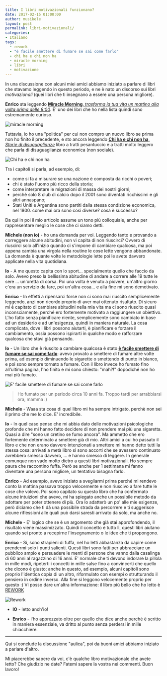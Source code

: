```yaml
---
title: I libri motivazionali funzionano?
date: 2017-02-15 01:00:00
author: musikele
layout: post
permalink: libri-motivazionali/
categories:
- Italiano
tags:
  - rework
  - "è facile smettere di fumare se sai come farlo"
  - chi ha e chi non ha
  - miracle morning
  - libri
  - motivazione
---
```


In una discussione con alcuni miei amici abbiamo iniziato a parlare di libri che stavamo leggendo in questo periodo, e ne è nato un discorso sui libri *motivazionali* (quei libri che ti insegnano a essere una persona migliore).  

**Enrico** sta leggendo [**Miracle Morning**, *trasforma la tua vita un mattino alla volta prima delle 8:00*](http://amzn.to/2mKm1Ti). E' uno dei libri che ho nella lista quindi sono estremamente curioso.

![miracle morning]({{site.baseurl}}/images/miracle-morning.jpg)

Tuttavia, io ho una "politica" per cui non compro un nuovo libro se prima non ho finito il precedente, e sto ancora leggendo [**Chi ha e chi non ha**, *Storie di disuguaglianze*](http://amzn.to/2mK757I) libro a tratti pesantuccio e a tratti molto leggero che parla di disuguaglianza economica (non sociale). 

![Chi ha e chi non ha]({{site.baseurl}}/images/chi-ha-chi-non-ha.jpg)

Tra i capitoli si parla, ad esempio, di: 
- come si fa a misurare se una nazione è composta da ricchi o poveri; 
- chi è stato l'uomo più ricco della storia; 
- come interpretare le migrazioni di massa dei nostri giorni; 
- perchè solo 8 club di calcio dopo il 2001 sono diventati ricchissimi e gli altri annaspano; 
- Stati Uniti e Argentina sono partiti dalla stessa condizione economica, nel 1800. come mai ora sono così diverse? cosa è successo? 

Da qui in poi il mio articolo assume un tono più colloquiale, anche per rappresentare meglio le cose che ci siamo detti. 

**Michele (non io)** - ho una domanda per voi. Leggendo tanto e provando a correggere alcune abitudini, non vi capita di non riuscirci? Ovvero di riuscirci solo all'inizio quando ci s'impone di cambiare qualcosa, ma poi appena cambia una virgola nella routine le cose lette vengono abbandonate. La domanda è quante volte le metodologie lette poi le avete davvero applicate nella vita quotidiana.

**Io** - A me questo capita con lo sport... specialmente quello che faccio da solo. Avevo preso la bellissima abitudine di andare a correre alle 19 tutte le sere ... un'oretta di corsa. Poi una volta è venuto a piovere, un'altro giorno c'era un servizio da fare, poi un'altra cosa... e alla fine mi sono demotivato.

**Enrico** - In effetti a ripensarci forse non ci sono mai riuscito semplicemente leggendo, anzi non ricordo proprio di aver mai ottenuto risultato. Di sicuro mi è capitato di cambiare abitudini nella mia vita ma ci sono riuscito quasi inconsciamente, perché ero fortemente motivato a raggiungere un obiettivo. L'ho fatto senza pianificare niente, semplicemente sono cambiato in base ad un desiderio e ad un'esigenza, quindi in maniera naturale. La cosa complicata, dove i libri possono aiutarti, è pianificare e forzare il cambiamento, ossia possono ispirarti in qualche modo e rafforzare qualcosa che stavi già pensando.

**Io** - Un libro che è riuscito a cambiare qualcosa è stato [**è facile smettere di fumare se sai come farlo**](http://amzn.to/2mJYCkP): avevo provato a smettere di fumare altre volte prima, ad esempio diminuendo le sigarette o smettendo di punto in bianco, e poi sono sempre tornato a fumare. Con il libro invece ho fumato fino all'ultima pagina, l'ho finito e mi sono chiesto: "mah?!" dopodiché non ho mai più fumato.

![E' facile smettere di fumare se sai come farlo]({{site.baseurl}}/images/smettere-fumare.jpg)

> Ho fumato per un periodo circa 10 anni fa. Troppo tardi per arrabbiarsi ora, mamma :)

**Michele** - Waaa sta cosa di quel libro mi ha sempre intrigato, perchè non sei il primo che me lo dice. E' incredibile. 

**Io** - In quel caso penso che mi abbia dato delle motivazioni psicologiche profonde che mi hanno fatto decidere di non prendere mai più una sigaretta. Quasi a dire "sono un cretino se fumo ancora". Ma ammetto che ero fortemente determinato a smettere già di mio.
Altri amici a cui ho passato il libro e che non erano davvero intenzionati a smettere mi hanno detto tutti la stessa cosa: arrivati a metà libro si sono accorti che se avessero continuato avrebbero smesso davvero, ... e hanno smesso di leggere.
In generale comunque non vado molto dietro a questi libri motivazionali. Ho sempre paura che raccontino fuffa. Però se anche per 1 settimana mi fanno diventare una persona migliore, un tentativo bisogna farlo. 

**Enrico** - Ad esempio, avevo iniziato a svegliarmi prima perché mi rendevo conto la mattina passava troppo velocemente e non riuscivo a fare tutte le cose che volevo. Poi sono capitato su questo libro che ha confermato alcune intuizioni che avevo, mi ha spiegato anche un possibile metodo da adottare per poter ottenere di più. Ora lo adatterò un po' alle mie esigenze, però diciamo che ti dà una possibile strada da percorrere e ti suggerisce alcune riflessioni alle quali può darsi saresti arrivato da solo, ma anche no.

**Michele** - E' logico che se è un argomento che già stai approfondendo, il risultato viene massimizzato. Quindi il concetto è tutto lì, questi libri aiutano quando sei pronto a recepirne l'insegnamento o le idee che ti propongono. 

**Enrico** - Si, sono strapieni di fuffa, nel ho letti abbastanza da capire come prendermi solo i punti salienti. Questi libri sono fatti per abbracciare un pubblico ampio e persuadere le menti di persone che vanno dalla casalinga di 60 anni al ragazzino di 16 anni.
E' normale che ti devono indorare la pillola in mille modi, ripeterti i concetti in mille salse fino a convincerti che quello che dicono è giusto; anche in questo, ad esempio, alcuni capitoli sono proprio l'identica copia di un altro, riformulato con esempi o strutturando il pensiero in ordine inverso. Alla fine si leggono velocemente proprio per questo :) 
Vi posso dare un'altra informazione: il libro più bello che ho letto è [REWORK](https://michelenasti.com/2016/03/5-motivi-cui-rework-ti-cambiera-la-vita/) 

![Rework]({{site.baseurl}}/uploads/2016/03/wp-1457508741600-2.jpg) 

- **IO** - letto anch'io! 

- **Enrico** - l'ho apprezzato oltre per quello che dice anche perché è scritto in maniera essenziale, va dritto al punto senza perdersi in mille chiacchiere. 

--- 

Qui si conclude la discussione "aulica", poi da buoni amici abbiamo iniziato a parlare d'altro. 

Mi piacerebbe sapere da voi, c'è qualche libro motivazionale che avete letto? Che giudizio ne date? Fatemi sapere la vostra nei commenti. Buon lavoro! 